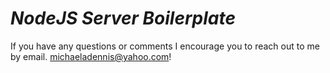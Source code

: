 # _NodeJS Server Boilerplate_ #
 If you have any questions or comments I encourage you to reach out to me by email. michaeladennis@yahoo.com!
